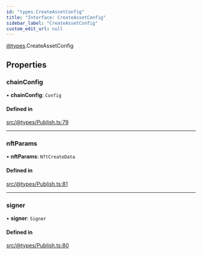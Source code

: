 ```yaml
---
id: "types.CreateAssetConfig"
title: "Interface: CreateAssetConfig"
sidebar_label: "CreateAssetConfig"
custom_edit_url: null
---
```


[@types](../modules/types.md).CreateAssetConfig

## Properties

### chainConfig

• **chainConfig**: `Config`

#### Defined in

[src/@types/Publish.ts:79](https://github.com/deltaDAO/nautilus/blob/40edf26/src/@types/Publish.ts#L79)

___

### nftParams

• **nftParams**: `NftCreateData`

#### Defined in

[src/@types/Publish.ts:81](https://github.com/deltaDAO/nautilus/blob/40edf26/src/@types/Publish.ts#L81)

___

### signer

• **signer**: `Signer`

#### Defined in

[src/@types/Publish.ts:80](https://github.com/deltaDAO/nautilus/blob/40edf26/src/@types/Publish.ts#L80)
